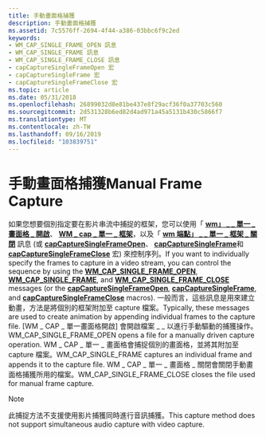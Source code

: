 ```yaml
---
title: 手動畫面格捕獲
description: 手動畫面格捕獲
ms.assetid: 7c5576ff-2694-4f44-a386-03bbc6f9c2ed
keywords:
- WM_CAP_SINGLE_FRAME_OPEN 訊息
- WM_CAP_SINGLE_FRAME 訊息
- WM_CAP_SINGLE_FRAME_CLOSE 訊息
- capCaptureSingleFrameOpen 宏
- capCaptureSingleFrame 宏
- capCaptureSingleFrameClose 宏
ms.topic: article
ms.date: 05/31/2018
ms.openlocfilehash: 26899032d8e81be437e8f29acf36f0a37703c560
ms.sourcegitcommit: 2d531328b6ed82d4ad971a45a5131b430c5866f7
ms.translationtype: MT
ms.contentlocale: zh-TW
ms.lasthandoff: 09/16/2019
ms.locfileid: "103839751"
---
```

# <a name="manual-frame-capture"></a><span data-ttu-id="91e4d-109">手動畫面格捕獲</span><span class="sxs-lookup"><span data-stu-id="91e4d-109">Manual Frame Capture</span></span>

<span data-ttu-id="91e4d-110">如果您想要個別指定要在影片串流中捕捉的框架，您可以使用「 [**wm」 \_ \_ 單一 \_ 畫面格 \_ 開啟**](wm-cap-single-frame-open.md)、 [**WM \_ cap \_ 單一 \_ 框架**](wm-cap-single-frame.md)，以及「 [**wm 端點」 \_ \_ 單一 \_ 框架 \_ 關閉**](wm-cap-single-frame-close.md) 訊息 (或 [**capCaptureSingleFrameOpen**](/windows/desktop/api/Vfw/nf-vfw-capcapturesingleframeopen)、 [**capCaptureSingleFrame**](/windows/desktop/api/Vfw/nf-vfw-capcapturesingleframe)和 [**capCaptureSingleFrameClose**](/windows/desktop/api/Vfw/nf-vfw-capcapturesingleframeclose) 宏) 來控制序列。</span><span class="sxs-lookup"><span data-stu-id="91e4d-110">If you want to individually specify the frames to capture in a video stream, you can control the sequence by using the [**WM\_CAP\_SINGLE\_FRAME\_OPEN**](wm-cap-single-frame-open.md), [**WM\_CAP\_SINGLE\_FRAME**](wm-cap-single-frame.md), and [**WM\_CAP\_SINGLE\_FRAME\_CLOSE**](wm-cap-single-frame-close.md) messages (or the [**capCaptureSingleFrameOpen**](/windows/desktop/api/Vfw/nf-vfw-capcapturesingleframeopen), [**capCaptureSingleFrame**](/windows/desktop/api/Vfw/nf-vfw-capcapturesingleframe), and [**capCaptureSingleFrameClose**](/windows/desktop/api/Vfw/nf-vfw-capcapturesingleframeclose) macros).</span></span> <span data-ttu-id="91e4d-111">一般而言，這些訊息是用來建立動畫，方法是將個別的框架附加至 capture 檔案。</span><span class="sxs-lookup"><span data-stu-id="91e4d-111">Typically, these messages are used to create animation by appending individual frames to the capture file.</span></span> <span data-ttu-id="91e4d-112">[WM \_ CAP \_ 單一畫面格開啟] 會開啟檔案 \_ \_ 以進行手動驅動的捕獲操作。</span><span class="sxs-lookup"><span data-stu-id="91e4d-112">WM\_CAP\_SINGLE\_FRAME\_OPEN opens a file for a manually driven capture operation.</span></span> <span data-ttu-id="91e4d-113">WM \_ CAP \_ 單一 \_ 畫面格會捕捉個別的畫面格，並將其附加至 capture 檔案。</span><span class="sxs-lookup"><span data-stu-id="91e4d-113">WM\_CAP\_SINGLE\_FRAME captures an individual frame and appends it to the capture file.</span></span> <span data-ttu-id="91e4d-114">WM \_ CAP \_ 單一 \_ 畫面格 \_ 關閉會關閉手動畫面格捕獲所用的檔案。</span><span class="sxs-lookup"><span data-stu-id="91e4d-114">WM\_CAP\_SINGLE\_FRAME\_CLOSE closes the file used for manual frame capture.</span></span>

> [!Note]  
> <span data-ttu-id="91e4d-115">此捕捉方法不支援使用影片捕獲同時進行音訊捕獲。</span><span class="sxs-lookup"><span data-stu-id="91e4d-115">This capture method does not support simultaneous audio capture with video capture.</span></span>

 

 

 





